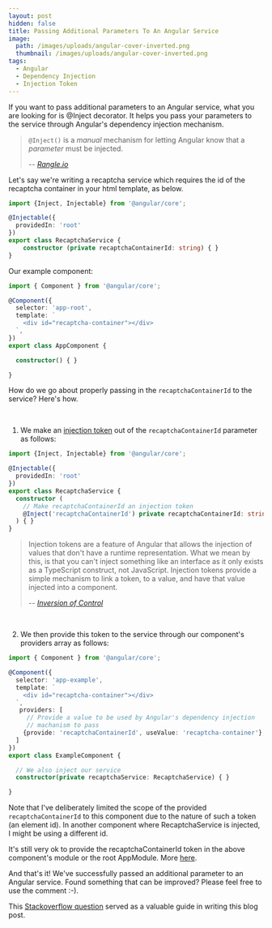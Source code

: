 ```yaml
---
layout: post
hidden: false
title: Passing Additional Parameters To An Angular Service
image: 
  path: /images/uploads/angular-cover-inverted.png
  thumbnail: /images/uploads/angular-cover-inverted.png
tags:
  - Angular
  - Dependency Injection
  - Injection Token
---
```

If you want to pass additional parameters to an Angular service, what you are looking for is @Inject decorator. It helps you pass your parameters to the service through Angular's dependency injection mechanism.

> `@Inject()` is a *manual* mechanism for letting Angular know that a *parameter* must be injected.
>
> \-- <cite>[Rangle.io](https://angular-2-training-book.rangle.io/di/angular2/inject_and_injectable#inject)</cite>

Let's say we're writing a recaptcha service which requires the id of the recaptcha container in your html template, as below. 

```typescript
import {Inject, Injectable} from '@angular/core';

@Injectable({
  providedIn: 'root'
})
export class RecaptchaService {
    constructor (private recaptchaContainerId: string) { }
}
```

Our example component:

```typescript
import { Component } from '@angular/core';

@Component({
  selector: 'app-root',
  template: `
    <div id="recaptcha-container"></div>
  `,
})
export class AppComponent {

  constructor() { }

}
```

How do we go about properly passing in the `recaptchaContainerId` to the service? Here's how.

<p>&nbsp;</p>

1. We make an [injection token](https://angular.io/api/core/InjectionToken) out of the `recaptchaContainerId` parameter as follows:

```typescript
import {Inject, Injectable} from '@angular/core';

@Injectable({
  providedIn: 'root'
})
export class RecaptchaService {
  constructor (
    // Make recaptchaContainerId an injection token
    @Inject('recaptchaContainerId') private recaptchaContainerId: string
  ) { }
}
```

> Injection tokens are a feature of Angular that allows the injection of values that don't have a runtime representation. What we mean by this, is that you can't inject something like an interface as it only exists as a TypeScript construct, not JavaScript. Injection tokens provide a simple mechanism to link a token, to a value, and have that value injected into a component.
>
> \-- <cite>[Inversion of Control](https://www.inversionofcontrol.co.uk/injection-tokens-in-angular/)</cite>

<p>&nbsp;</p>

2. We then provide this token to the service through our component's providers array as follows:

```typescript
import { Component } from '@angular/core';

@Component({
  selector: 'app-example',
  template: `
    <div id="recaptcha-container"></div>
  `,
   providers: [
     // Provide a value to be used by Angular's dependency injection
     // machanism to pass 
    {provide: 'recaptchaContainerId', useValue: 'recaptcha-container'},
  ]
})
export class ExampleComponent {

  // We also inject our service
  constructor(private recaptchaService: RecaptchaService) { }

}
```

Note that I've deliberately limited the scope of the provided `recaptchaContainerId` to this component due to the nature of such a token (an element id). In another component where RecaptchaService is injected, I might be using a different id.

It's still very ok to provide the recaptchaContainerId token in the above component's module or the root AppModule. More [here](https://angular.io/guide/providers#limiting-provider-scope-with-components).

And that's it! We've successfully passed an additional parameter to an Angular service. Found something that can be improved? Please feel free to use the comment :-).

This [Stackoverflow question](https://stackoverflow.com/questions/42396804/how-to-write-a-service-that-requires-constructor-parameters) served as a valuable guide in writing this blog post.
